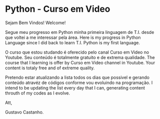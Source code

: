 # Python  - Curso em Video

Sejam Bem Vindos!
Welcome!

Segue meu progresso em Python minha primeira linguagem de T.I. desde que voltei a me interessar pela área.
Here is my progress in Python Language since I did back to learn T.I. Python is my first language.

O curso que estou studando é oferecido pelo canal Curso em Video no Youtube. Seu conteúdo é totalmente gratuito e de extrema qualidade.
The course that I learning is offer by Curso em Video channel in Youtube. Your content is totaly free and of extreme quality.

Pretendo estar atualizando a lista todos os dias que possivel e gerando conteúdo atravéz de códigos conforme vou evoluindo na programação.
I intend to be updating the list every day that I can, generating content throuth of my codes as I evolve.

Att,

Gustavo Castanho.
